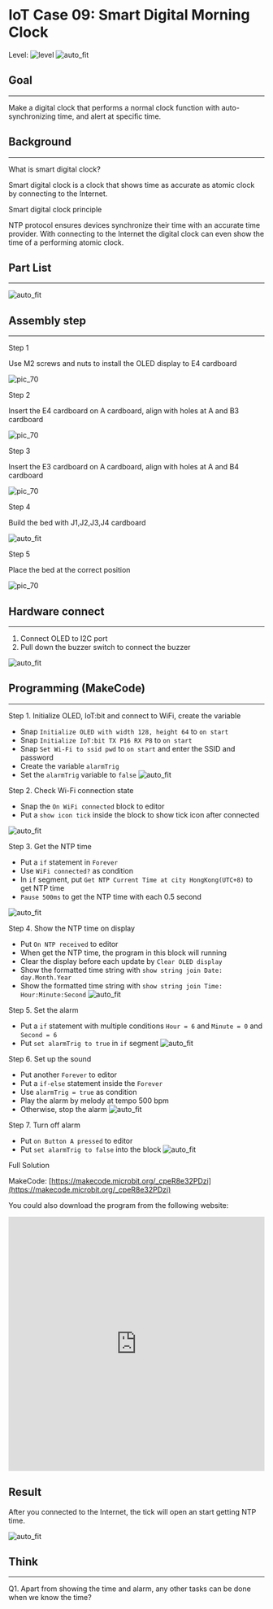 # IoT Case 09: Smart Digital Morning Clock

Level: ![level](images/level3.png)
![auto_fit](images/Case9/intro.png)<P>

## Goal
<HR>

Make a digital clock that performs a normal clock function with auto-synchronizing time, and alert at specific time.<BR><P>

## Background
<HR>

<span id="subtitle">What is smart digital clock?</span><BR><P>
Smart digital clock is a clock that shows time as accurate as atomic clock by connecting to the Internet.<BR><P>
<span id="subtitle">Smart digital clock principle</span><BR><P>
NTP protocol ensures devices synchronize their time with an accurate time provider. With connecting to the Internet the digital clock can even show the time of a performing atomic clock.<BR><P>


## Part List
<HR>

![auto_fit](images/Case9/Case9_parts.png)<P>

## Assembly step
<HR>
<span id="subtitle">Step 1</span><BR><P>
Use M2 screws and nuts to install the OLED display to E4 cardboard<BR><P>

![pic_70](images/Case9/Case9_ass1.png)<P>
<span id="subtitle">Step 2</span><BR><P>
Insert the E4 cardboard on A cardboard, align with holes at A and B3 cardboard<BR><P>
	
![pic_70](images/Case9/Case9_ass2.png)<P>
<span id="subtitle">Step 3</span><BR><P>
Insert the E3 cardboard on A cardboard, align with holes at A and B4 cardboard<BR><P>
	
![pic_70](images/Case9/Case9_ass3.png)<P>
<span id="subtitle">Step 4</span><BR><P>
Build the bed with J1,J2,J3,J4 cardboard<BR><P>
	
![auto_fit](images/Case9/Case9_ass4.png)<P>

<span id="subtitle">Step 5</span><BR><P>
Place the bed at the correct position<BR><P>
	
![pic_70](images/Case9/Case9_ass5.png)<P>

## Hardware connect
<HR>

1. Connect OLED to I2C port
2. Pull down the buzzer switch to connect the buzzer


![auto_fit](images/Case9/Case9_hardware.png)<P>

## Programming (MakeCode)
<HR>

<span id="subtitle">Step 1. Initialize OLED, IoT:bit and connect to WiFi, create the variable
* Snap `Initialize OLED with width 128, height 64` to `on start`
* Snap `Initialize IoT:bit TX P16 RX P8` to `on start`
* Snap `Set Wi-Fi to ssid pwd` to `on start` and enter the SSID and password
* Create the variable `alarmTrig`
* Set the `alarmTrig` variable to `false`
![auto_fit](images/Case9/Case9_p1.png)<P>

<span id="subtitle">Step 2. Check Wi-Fi connection state</span><BR><P>
* Snap the `On WiFi connected` block to editor
* Put a `show icon tick` inside the block to show tick icon after connected

![auto_fit](images/Case9/Case9_p2.png)<P>

<span id="subtitle">Step 3. Get the NTP time</span><BR><P>
* Put a `if` statement in `Forever`
* Use `WiFi connected?` as condition
* In `if` segment, put `Get NTP Current Time at city HongKong(UTC+8)` to get NTP time
* `Pause 500ms` to get the NTP time with each 0.5 second

![auto_fit](images/Case9/Case9_p3.png)<P>

<span id="subtitle">Step 4. Show the NTP time on display</span><BR><P>
* Put `On NTP received` to editor
* When get the NTP time, the program in this block will running
* Clear the display before each update by `Clear OLED display`
* Show the formatted time string with `show string join Date: day.Month.Year`
*  Show the formatted time string with `show string join Time: Hour:Minute:Second`
![auto_fit](images/Case9/Case9_p4.png)<P>

<span id="subtitle">Step 5. Set the alarm</span><BR><P>
* Put a `if` statement with multiple conditions `Hour = 6` and `Minute = 0` and `Second = 6`
* Put `set alarmTrig to true` in `if` segment
![auto_fit](images/Case9/Case9_p5.png)<P>

<span id="subtitle">Step 6. Set up the sound</span><BR><P>
* Put another `Forever` to editor
* Put a `if-else` statement inside the `Forever`
* Use `alarmTrig = true` as condition
* Play the alarm by melody at tempo 500 bpm
* Otherwise, stop the alarm
![auto_fit](images/Case9/Case9_p6.png)<P>

<span id="subtitle">Step 7. Turn off alarm</span><BR><P>
* Put `on Button A pressed` to editor
* Put `set alarmTrig to false` into the block
![auto_fit](images/Case9/Case9_p7.png)<P>


<span id="subtitle">Full Solution<BR><P>
MakeCode: [https://makecode.microbit.org/_cpeR8e32PDzi](https://makecode.microbit.org/_cpeR8e32PDzi)<BR><P>
You could also download the program from the following website:<BR>
<iframe src="https://makecode.microbit.org/#pub:_cpeR8e32PDzi
" width="100%" height="500" frameborder="0"></iframe>

## Result
After you connected to the Internet, the tick will open an start getting NTP time.<BR><P>
![auto_fit](images/Case9/Case9_result.gif)<P>

 

## Think
<HR>

Q1. Apart from showing the time and alarm, any other tasks can be done when we know the time?<BR><P>

